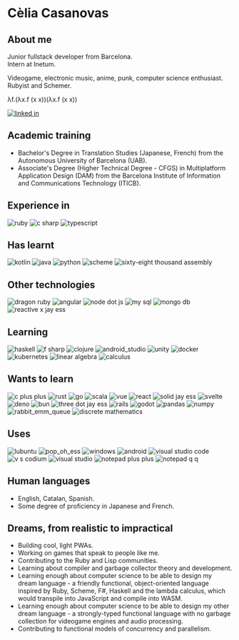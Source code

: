 # Cèlia Casanovas
## About me
Junior fullstack developer from Barcelona.  
Intern at Inetum.

Videogame, electronic music, anime, punk, computer science enthusiast.  
Rubyist and Schemer.  

λf.(λx.f (x x))(λx.f (x x))

[![linked in](https://img.shields.io/badge/LinkedIn-0077B5?style=for-the-badge&logo=linkedin&logoColor=white)](https://www.linkedin.com/in/celia-casanovas/)

## Academic training
- Bachelor's Degree in Translation Studies (Japanese, French) from the Autonomous University of Barcelona (UAB).
- Associate's Degree (Higher Technical Degree - CFGS) in Multiplatform Application Design (DAM) from the Barcelona Institute of Information and Communications Technology (ITICB).

## Experience in
![ruby](https://img.shields.io/badge/Ruby-CC342D?style=for-the-badge&logo=ruby)
![c sharp](https://img.shields.io/badge/C%23-512BD4?style=for-the-badge&logo=c-sharp)
![typescript](https://img.shields.io/badge/TypeScript-3178C6?style=for-the-badge&logo=typescript&logoColor=white)

## Has learnt
![kotlin](https://img.shields.io/badge/Kotlin-7F52FF?style=for-the-badge&logo=kotlin&logoColor=white)
![java](https://img.shields.io/badge/Java-red?style=for-the-badge&logo=buymeacoffee&logoColor=white)
![python](https://img.shields.io/badge/Python-FFD43B?style=for-the-badge&logo=python&logoColor=blue)
![scheme](https://img.shields.io/badge/Scheme-9F1D20?style=for-the-badge&logo=racket&logoColor=white)
![sixty-eight thousand assembly](https://img.shields.io/badge/68k_ASM-E1140A?style=for-the-badge&logo=motorola&logoColor=white)

## Other technologies
![dragon ruby](https://img.shields.io/badge/DragonRuby-CC342D?style=for-the-badge&logo=ruby)
![angular](https://img.shields.io/badge/Angular-DD0031?style=for-the-badge&logo=angular&logoColor=white)
![node dot js](https://img.shields.io/badge/Node.js-339933?style=for-the-badge&logo=node.js&logoColor=white)
![my sql](https://img.shields.io/badge/MySQL-4479A1?style=for-the-badge&logo=mysql&logoColor=white)
![mongo db](https://img.shields.io/badge/MongoDB-47A248?style=for-the-badge&logo=mongodb&logoColor=white)
![reactive x jay ess](https://img.shields.io/badge/RxJS-B7178C?style=for-the-badge&logo=reactivex&logoColor=white)

## Learning
![haskell](https://img.shields.io/badge/Haskell-5D4F85?style=for-the-badge&logo=haskell&logoColor=white)
![f sharp](https://img.shields.io/badge/F%23-378BBA?style=for-the-badge&logo=fsharp&logoColor=white)
![clojure](https://img.shields.io/badge/Clojure-5881D8?style=for-the-badge&logo=clojure&logoColor=white)
![android_studio](https://img.shields.io/badge/Android_Studio-3DDC84?style=for-the-badge&logo=androidstudio&logoColor=white)
![unity](https://img.shields.io/badge/Unity-FFFFFF?style=for-the-badge&logo=unity&logoColor=black)
![docker](https://img.shields.io/badge/Docker-2496ED?style=for-the-badge&logo=docker&logoColor=white)
![kubernetes](https://img.shields.io/badge/Kubernetes-326CE5?style=for-the-badge&logo=kubernetes&logoColor=white)
![linear algebra](https://img.shields.io/badge/Linear_algebra-red?style=for-the-badge)
![calculus](https://img.shields.io/badge/Calculus-purple?style=for-the-badge)


## Wants to learn
![c plus plus](https://img.shields.io/badge/C%2B%2B-00599C?style=for-the-badge&logo=cplusplus&logoColor=white)
![rust](https://img.shields.io/badge/Rust-000000?style=for-the-badge&logo=rust&logoColor=white)
![go](https://img.shields.io/badge/Go-00ADD8?style=for-the-badge&logo=go&logoColor=white)
![scala](https://img.shields.io/badge/Scala-DC322F?style=for-the-badge&logo=scala&logoColor=white)
![vue](https://img.shields.io/badge/Vue.js-4FC08D?style=for-the-badge&logo=vuedotjs&logoColor=white)
![react](https://img.shields.io/badge/React-61DAFB?style=for-the-badge&logo=react&logoColor=white)
![solid jay ess](https://img.shields.io/badge/Solid.JS-2C4F7C?style=for-the-badge&logo=solid&logoColor=white)
![svelte](https://img.shields.io/badge/Svelte-FF3E00?style=for-the-badge&logo=svelte&logoColor=white)
![deno](https://img.shields.io/badge/Deno-FFFFFF?style=for-the-badge&logo=deno&logoColor=black)
![bun](https://img.shields.io/badge/Bun-000000?style=for-the-badge&logo=bun&logoColor=white)
![three dot jay ess](https://img.shields.io/badge/Three.js-000000?style=for-the-badge&logo=threedotjs&logoColor=white)
![rails](https://img.shields.io/badge/Rails-CC0000?style=for-the-badge&logo=ruby-on-rails&logoColor=white)
![godot](https://img.shields.io/badge/Godot-478CBF?style=for-the-badge&logo=godotengine&logoColor=white)
![pandas](https://img.shields.io/badge/Pandas-150458?style=for-the-badge&logo=pandas&logoColor=white)
![numpy](https://img.shields.io/badge/Numpy-013243?style=for-the-badge&logo=numpy&logoColor=white)
![rabbit_emm_queue](https://img.shields.io/badge/RabbitMQ-FF6600?style=for-the-badge&logo=rabbitmq&logoColor=white)
![discrete mathematics](https://img.shields.io/badge/Discrete_mathematics-purple?style=for-the-badge)

## Uses
![lubuntu](https://img.shields.io/badge/Lubuntu-0068C8?style=for-the-badge&logo=lubuntu&logoColor=white)
![pop_oh_ess](https://img.shields.io/badge/pop_os-48B9C7?style=for-the-badge&logo=popos&logoColor=white)
![windows](https://img.shields.io/badge/Windows-0078D4?style=for-the-badge&logo=windows11&logoColor=white)
![android](https://img.shields.io/badge/Android-3DDC84?style=for-the-badge&logo=android&logoColor=white)
![visual studio code](https://img.shields.io/badge/VS_Code-007ACC?style=for-the-badge&logo=visualstudiocode&logoColor=white)
![v s codium](https://img.shields.io/badge/VS_Codium-2F80ED?style=for-the-badge&logo=vscodium&logoColor=white)
![visual studio](https://img.shields.io/badge/Visual_Studio-5C2D91?style=for-the-badge&logo=visualstudio&logoColor=white)
![notepad plus plus](https://img.shields.io/badge/Notepad++-90E59A?style=for-the-badge&logo=notepadplusplus&logoColor=white)
![notepad q q](https://img.shields.io/badge/Notepadqq-90E59A?style=for-the-badge&logo=notepadplusplus&logoColor=white)

## Human languages
- English, Catalan, Spanish.  
- Some degree of proficiency in Japanese and French.

## Dreams, from realistic to impractical
- Building cool, light PWAs.
- Working on games that speak to people like me.
- Contributing to the Ruby and Lisp communities.
- Learning about compiler and garbage collector theory and development.
- Learning enough about computer science to be able to design my dream language - a friendly functional, object-oriented language inspired by Ruby, Scheme, F#, Haskell and the lambda calculus, which would transpile into JavaScript and compile into WASM.
- Learning enough about computer science to be able to design my other dream language - a strongly-typed functional language with no garbage collection for videogame engines and audio processing.
- Contributing to functional models of concurrency and parallelism.
